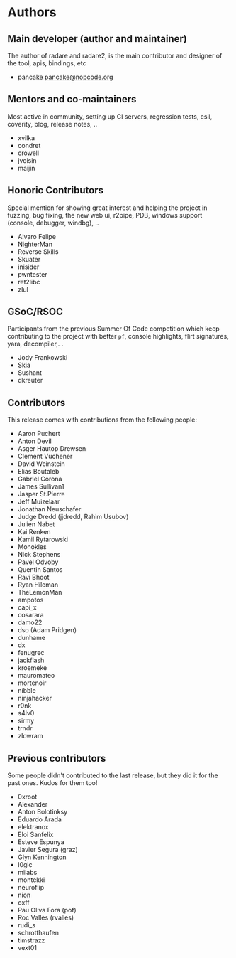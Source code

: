 Authors
=======

Main developer (author and maintainer)
--------------------------------------

The author of radare and radare2, is the main contributor and designer of the tool, apis, bindings, etc

 - pancake <pancake@nopcode.org>


Mentors and co-maintainers
--------------------------

Most active in community, setting up CI servers, regression tests, esil, coverity, blog, release notes, ..

 - xvilka
 - condret
 - crowell
 - jvoisin
 - maijin

Honoric Contributors
--------------------

Special mention for showing great interest and helping the project in fuzzing, bug fixing, the new web ui, r2pipe, PDB, windows support (console, debugger, windbg), ..

 - Alvaro Felipe
 - NighterMan
 - Reverse Skills
 - Skuater
 - inisider
 - pwntester
 - ret2libc
 - zlul

GSoC/RSOC
---------

Participants from the previous Summer Of Code competition which keep contributing to the project with better `pf`, console highlights, flirt signatures, yara, decompiler,. .

 - Jody Frankowski
 - Skia
 - Sushant
 - dkreuter

Contributors
------------

This release comes with contributions from the following people:

 - Aaron Puchert
 - Anton Devil
 - Asger Hautop Drewsen
 - Clement Vuchener
 - David Weinstein
 - Elias Boutaleb
 - Gabriel Corona
 - James Sullivan1
 - Jasper St.Pierre
 - Jeff Muizelaar
 - Jonathan Neuschafer
 - Judge Dredd (jjdredd, Rahim Usubov)
 - Julien Nabet
 - Kai Renken
 - Kamil Rytarowski
 - Monokles
 - Nick Stephens
 - Pavel Odvoby
 - Quentin Santos
 - Ravi Bhoot
 - Ryan Hileman
 - TheLemonMan
 - ampotos
 - capi_x
 - cosarara
 - damo22
 - dso (Adam Pridgen)
 - dunhame
 - dx
 - fenugrec
 - jackflash
 - kroemeke
 - mauromateo
 - mortenoir
 - nibble
 - ninjahacker
 - r0nk
 - s4lv0
 - sirmy
 - trndr
 - zlowram

Previous contributors
---------------------

Some people didn't contributed to the last release, but they did it for the past ones. Kudos for them too!

 - 0xroot
 - Alexander
 - Anton Bolotinksy
 - Eduardo Arada
 - elektranox
 - Eloi Sanfelix
 - Esteve Espunya
 - Javier Segura (graz)
 - Glyn Kennington
 - l0gic
 - milabs
 - montekki
 - neuroflip
 - nion
 - oxff
 - Pau Oliva Fora (pof)
 - Roc Vallès (rvalles)
 - rudi_s
 - schrotthaufen
 - timstrazz
 - vext01
